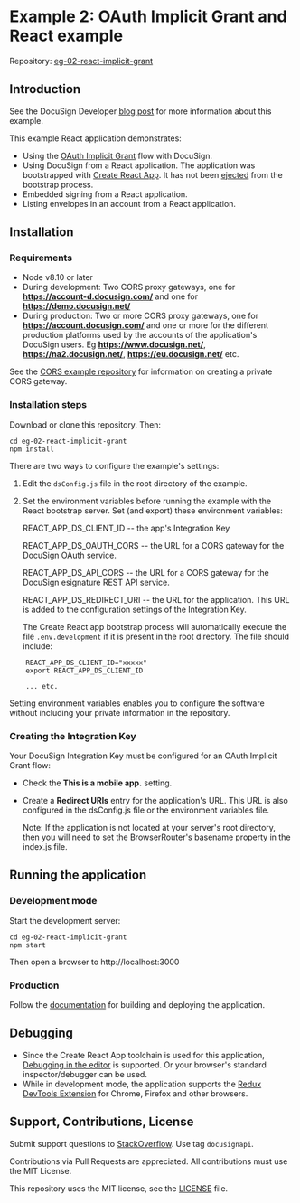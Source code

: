 # Example 2: OAuth Implicit Grant and React example

Repository: [eg-02-react-implicit-grant](https://github.com/docusign/eg-02-react-implicit-grant)

## Introduction

See the DocuSign Developer [blog post](https://www.docusign.com/blog/dsdev-building-spas-cors-react-part-3/)
for more information about this example.

This example React application demonstrates:

* Using the
  [OAuth Implicit Grant](https://developers.docusign.com/esign-rest-api/guides/authentication/oauth2-implicit)
  flow with DocuSign.
* Using DocuSign from a React application. The application was bootstrapped
  with [Create React App](https://github.com/facebook/create-react-app).
  It has not been
  [ejected](https://github.com/facebook/create-react-app/blob/master/packages/react-scripts/template/README.md#npm-run-eject)
  from the bootstrap process.
* Embedded signing from a React application.
* Listing envelopes in an account from a React application.

## Installation

### Requirements

* Node v8.10 or later
* During development: Two CORS proxy gateways, one for
  **https://account-d.docusign.com/** and one for
  **https://demo.docusign.net/**
* During production: Two or more CORS proxy gateways, one for
  **https://account.docusign.com/** and one or more
  for the different production platforms used by the accounts
  of the application's DocuSign users.
  Eg **https://www.docusign.net/**, **https://na2.docusign.net/**,
  **https://eu.docusign.net/** etc.

See the
[CORS example repository](https://github.com/docusign/blog-create-a-CORS-gateway)
for information on creating a private CORS gateway.

### Installation steps
Download or clone this repository. Then:

````
cd eg-02-react-implicit-grant
npm install
````

There are two ways to configure the example's settings:
1. Edit the `dsConfig.js` file in the root directory
   of the example.
1. Set the environment variables before running the example with
   the React bootstrap server. Set (and export) these environment variables:

   REACT_APP_DS_CLIENT_ID -- the app's Integration Key

   REACT_APP_DS_OAUTH_CORS -- the URL for a CORS gateway for the DocuSign OAuth service.

   REACT_APP_DS_API_CORS -- the URL for a CORS gateway for the DocuSign esignature REST API service.

   REACT_APP_DS_REDIRECT_URI -- the URL for the application. This URL is added to the configuration settings of the Integration Key.

   The Create React app bootstrap process will automatically execute
   the file `.env.development` if it is present in the
   root directory. The file should include:
````
    REACT_APP_DS_CLIENT_ID="xxxxx"
    export REACT_APP_DS_CLIENT_ID

    ... etc.
````

   Setting environment variables enables you to configure the software
   without including your private information in the repository.

### Creating the Integration Key
Your DocuSign Integration Key must be configured for an
OAuth Implicit Grant flow:
* Check the **This is a mobile app.** setting.
* Create a **Redirect URIs** entry for the application's URL.
  This URL is also configured in the dsConfig.js file or the
  environment variables file.

  Note: If the application is not located at your server's
  root directory, then you will need to set the
  BrowserRouter's basename property in the index.js file.

## Running the application

### Development mode

Start the development server:

````
cd eg-02-react-implicit-grant
npm start
````

Then open a browser to http://localhost:3000

### Production
Follow the
[documentation](https://github.com/facebook/create-react-app/blob/master/packages/react-scripts/template/README.md#npm-run-build)
for building and deploying the application.

## Debugging

* Since the Create React App toolchain is used for this
  application,
  [Debugging in the editor](https://github.com/facebook/create-react-app/blob/master/packages/react-scripts/template/README.md#debugging-in-the-editor)
  is supported. Or your browser's standard inspector/debugger can be used.
* While in development mode, the application supports the
  [Redux DevTools Extension](http://extension.remotedev.io/)
  for Chrome, Firefox and other browsers.

## Support, Contributions, License

Submit support questions to [StackOverflow](https://stackoverflow.com). Use tag `docusignapi`.

Contributions via Pull Requests are appreciated.
All contributions must use the MIT License.

This repository uses the MIT license, see the
[LICENSE](https://github.com/docusign/eg-02-react-implicit-grant/blob/master/LICENSE) file.
